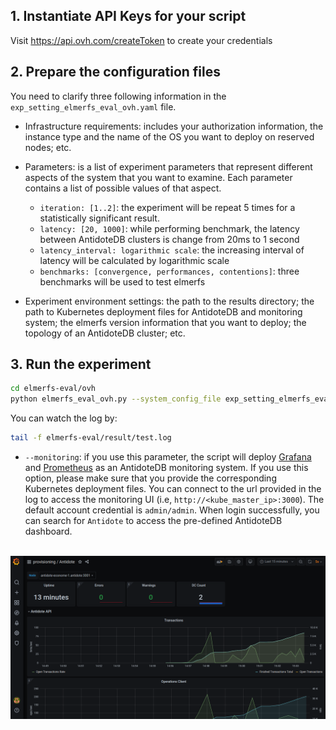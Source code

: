 ## 1. Instantiate API Keys for your script
Visit https://api.ovh.com/createToken to create your credentials

## 2. Prepare the configuration files

You need to clarify three following information in the `exp_setting_elmerfs_eval_ovh.yaml` file.

* Infrastructure requirements: includes your authorization information, the instance type and the name of the OS you want to deploy on reserved nodes; etc. 


* Parameters: is a list of experiment parameters that represent different aspects of the system that you want to examine. Each parameter contains a list of possible values of that aspect.
    * `iteration: [1..2]`: the experiment will be repeat 5 times for a statistically significant result.
    * `latency: [20, 1000]`: while performing benchmark, the latency between AntidoteDB clusters is change from 20ms to 1 second
    * `latency_interval: logarithmic scale`: the increasing interval of latency will be calculated by logarithmic scale
    * `benchmarks: [convergence, performances, contentions]`: three benchmarks will be used to test elmerfs

* Experiment environment settings: the path to the results directory; the path to Kubernetes deployment files for AntidoteDB and monitoring system; the elmerfs version information that you want to deploy; the topology of an AntidoteDB cluster; etc.

## 3. Run the experiment

```bash
cd elmerfs-eval/ovh
python elmerfs_eval_ovh.py --system_config_file exp_setting_elmerfs_eval_ovh.yaml -k --monitoring &> result/test.log
```

You can watch the log by:
```bash
tail -f elmerfs-eval/result/test.log 
```

* `--monitoring`: if you use this parameter, the script will deploy [Grafana](https://grafana.com/) and [Prometheus](https://prometheus.io) as an AntidoteDB monitoring system. If you use this option, please make sure that you provide the corresponding Kubernetes deployment files. You can connect to the url provided in the log to access the monitoring UI (i.e, `http://<kube_master_ip>:3000`). The default account credential is `admin/admin`. When login successfully, you can search for `Antidote` to access the pre-defined AntidoteDB dashboard.

<p align="center">
    <br>
    <img src="https://raw.githubusercontent.com/ntlinh16/elmerfs-eval/main/images/grafana_example_screenshot.png" width="650"/>
    <br>
<p>